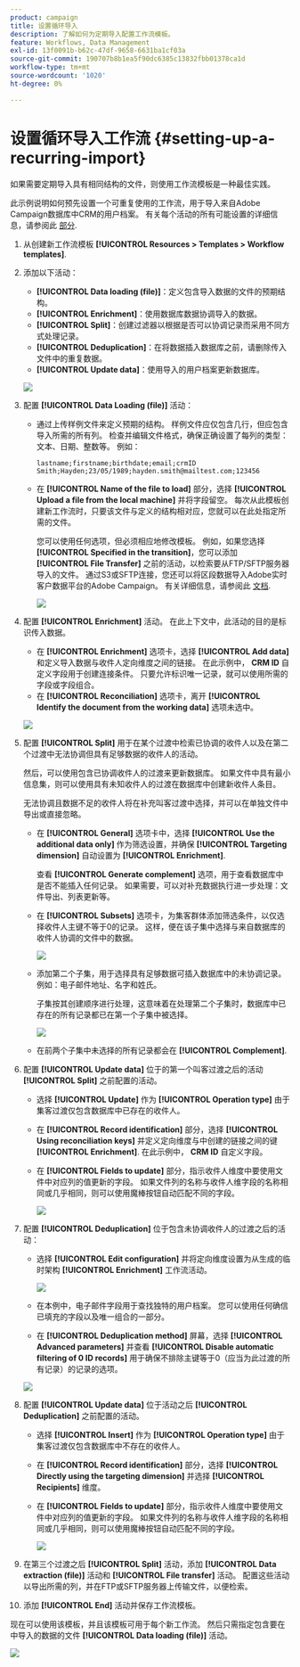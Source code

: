 ```yaml
---
product: campaign
title: 设置循环导入
description: 了解如何为定期导入配置工作流模板。
feature: Workflows, Data Management
exl-id: 13f0091b-b62c-47df-9658-6631ba1cf03a
source-git-commit: 190707b8b1ea5f90dc6385c13832fbb01378ca1d
workflow-type: tm+mt
source-wordcount: '1020'
ht-degree: 0%

---
```


# 设置循环导入工作流 {#setting-up-a-recurring-import}



如果需要定期导入具有相同结构的文件，则使用工作流模板是一种最佳实践。

此示例说明如何预先设置一个可重复使用的工作流，用于导入来自Adobe Campaign数据库中CRM的用户档案。 有关每个活动的所有可能设置的详细信息，请参阅此 [部分](activities.md).

1. 从创建新工作流模板 **[!UICONTROL Resources > Templates > Workflow templates]**.
1. 添加以下活动：

   * **[!UICONTROL Data loading (file)]**：定义包含导入数据的文件的预期结构。
   * **[!UICONTROL Enrichment]**：使用数据库数据协调导入的数据。
   * **[!UICONTROL Split]**：创建过滤器以根据是否可以协调记录而采用不同方式处理记录。
   * **[!UICONTROL Deduplication]**：在将数据插入数据库之前，请删除传入文件中的重复数据。
   * **[!UICONTROL Update data]**：使用导入的用户档案更新数据库。

   ![](assets/import_template_example0.png)

1. 配置 **[!UICONTROL Data Loading (file)]** 活动：

   * 通过上传样例文件来定义预期的结构。 样例文件应仅包含几行，但应包含导入所需的所有列。 检查并编辑文件格式，确保正确设置了每列的类型：文本、日期、整数等。 例如：

     ```
     lastname;firstname;birthdate;email;crmID
     Smith;Hayden;23/05/1989;hayden.smith@mailtest.com;123456
     ```

   * 在 **[!UICONTROL Name of the file to load]** 部分，选择 **[!UICONTROL Upload a file from the local machine]** 并将字段留空。 每次从此模板创建新工作流时，只要该文件与定义的结构相对应，您就可以在此处指定所需的文件。

     您可以使用任何选项，但必须相应地修改模板。 例如，如果您选择 **[!UICONTROL Specified in the transition]**，您可以添加 **[!UICONTROL File Transfer]** 之前的活动，以检索要从FTP/SFTP服务器导入的文件。 通过S3或SFTP连接，您还可以将区段数据导入Adobe实时客户数据平台的Adobe Campaign。 有关详细信息，请参阅此 [文档](https://experienceleague.adobe.com/docs/experience-platform/destinations/catalog/email-marketing/adobe-campaign.html).

     ![](assets/import_template_example1.png)

1. 配置 **[!UICONTROL Enrichment]** 活动。 在此上下文中，此活动的目的是标识传入数据。

   * 在 **[!UICONTROL Enrichment]** 选项卡，选择 **[!UICONTROL Add data]** 和定义导入数据与收件人定向维度之间的链接。 在此示例中， **CRM ID** 自定义字段用于创建连接条件。 只要允许标识唯一记录，就可以使用所需的字段或字段组合。
   * 在 **[!UICONTROL Reconciliation]** 选项卡，离开 **[!UICONTROL Identify the document from the working data]** 选项未选中。

   ![](assets/import_template_example2.png)

1. 配置 **[!UICONTROL Split]** 用于在某个过渡中检索已协调的收件人以及在第二个过渡中无法协调但具有足够数据的收件人的活动。

   然后，可以使用包含已协调收件人的过渡来更新数据库。 如果文件中具有最小信息集，则可以使用具有未知收件人的过渡在数据库中创建新收件人条目。

   无法协调且数据不足的收件人将在补充叫客过渡中选择，并可以在单独文件中导出或直接忽略。

   * 在 **[!UICONTROL General]** 选项卡中，选择 **[!UICONTROL Use the additional data only]** 作为筛选设置，并确保 **[!UICONTROL Targeting dimension]** 自动设置为 **[!UICONTROL Enrichment]**.

     查看 **[!UICONTROL Generate complement]** 选项，用于查看数据库中是否不能插入任何记录。 如果需要，可以对补充数据执行进一步处理：文件导出、列表更新等。

   * 在 **[!UICONTROL Subsets]** 选项卡，为集客群体添加筛选条件，以仅选择收件人主键不等于0的记录。 这样，便在该子集中选择与来自数据库的收件人协调的文件中的数据。

     ![](assets/import_template_example3.png)

   * 添加第二个子集，用于选择具有足够数据可插入数据库中的未协调记录。 例如：电子邮件地址、名字和姓氏。

     子集按其创建顺序进行处理，这意味着在处理第二个子集时，数据库中已存在的所有记录都已在第一个子集中被选择。

     ![](assets/import_template_example3_2.png)

   * 在前两个子集中未选择的所有记录都会在 **[!UICONTROL Complement]**.

1. 配置 **[!UICONTROL Update data]** 位于的第一个叫客过渡之后的活动 **[!UICONTROL Split]** 之前配置的活动。

   * 选择 **[!UICONTROL Update]** 作为 **[!UICONTROL Operation type]** 由于集客过渡仅包含数据库中已存在的收件人。
   * 在 **[!UICONTROL Record identification]** 部分，选择 **[!UICONTROL Using reconciliation keys]** 并定义定向维度与中创建的链接之间的键 **[!UICONTROL Enrichment]**. 在此示例中， **CRM ID** 自定义字段。
   * 在 **[!UICONTROL Fields to update]** 部分，指示收件人维度中要使用文件中对应列的值更新的字段。 如果文件列的名称与收件人维字段的名称相同或几乎相同，则可以使用魔棒按钮自动匹配不同的字段。

     ![](assets/import_template_example6.png)

1. 配置 **[!UICONTROL Deduplication]** 位于包含未协调收件人的过渡之后的活动：

   * 选择 **[!UICONTROL Edit configuration]** 并将定向维度设置为从生成的临时架构 **[!UICONTROL Enrichment]** 工作流活动。

     ![](assets/import_template_example4.png)

   * 在本例中，电子邮件字段用于查找独特的用户档案。 您可以使用任何确信已填充的字段以及唯一组合的一部分。
   * 在 **[!UICONTROL Deduplication method]** 屏幕，选择 **[!UICONTROL Advanced parameters]** 并查看 **[!UICONTROL Disable automatic filtering of 0 ID records]** 用于确保不排除主键等于0（应当为此过渡的所有记录）的记录的选项。

   ![](assets/import_template_example7.png)

1. 配置 **[!UICONTROL Update data]** 位于活动之后 **[!UICONTROL Deduplication]** 之前配置的活动。

   * 选择 **[!UICONTROL Insert]** 作为 **[!UICONTROL Operation type]** 由于集客过渡仅包含数据库中不存在的收件人。
   * 在 **[!UICONTROL Record identification]** 部分，选择 **[!UICONTROL Directly using the targeting dimension]** 并选择 **[!UICONTROL Recipients]** 维度。
   * 在 **[!UICONTROL Fields to update]** 部分，指示收件人维度中要使用文件中对应列的值更新的字段。 如果文件列的名称与收件人维字段的名称相同或几乎相同，则可以使用魔棒按钮自动匹配不同的字段。

     ![](assets/import_template_example8.png)

1. 在第三个过渡之后 **[!UICONTROL Split]** 活动，添加 **[!UICONTROL Data extraction (file)]** 活动和 **[!UICONTROL File transfer]** 活动。 配置这些活动以导出所需的列，并在FTP或SFTP服务器上传输文件，以便检索。
1. 添加 **[!UICONTROL End]** 活动并保存工作流模板。

现在可以使用该模板，并且该模板可用于每个新工作流。 然后只需指定包含要在中导入的数据的文件 **[!UICONTROL Data loading (file)]** 活动。

![](assets/import_template_example9.png)
